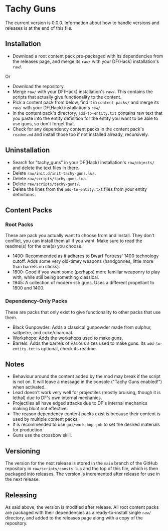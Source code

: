# Tachy Guns

The current version is 0.0.0.
Information about how to handle versions and releases is at the end of this file.

## Installation

- Download a root content pack pre-packaged with its dependencies from the releases page, and merge its `raw/` with your DF(Hack) installation's `raw`/.

Or

- Download the repository.
- Merge `raw/` with your DF(Hack) installation's `raw/`.
	This contains the scripts that actually give functionality to the content.
- Pick a content pack from below, find it in `content-packs/` and merge its `raw/` with your DF(Hack) installation's `raw/`.
- In the content pack's directory, `add-to-entity.txt` contains raw text that you paste into the entity definition for the entity you want to be able to use guns, so don't forget that.
- Check for any dependency content packs in the content pack's `readme.md` and install those too if not installed already, recursively.

## Uninstallation

- Search for "tachy_guns" in your DF(Hack) installation's `raw/objects/` and delete the text files in there.
- Delete `raw/init.d/init-tachy-guns.lua`.
- Delete `raw/scripts/tachy-guns.lua`.
- Delete `raw/scripts/tachy-guns/`.
- Delete the lines from the `add-to-entity.txt` files from your entity definitions.

## Content Packs

### Root Packs

These are pack you actually want to choose from and install.
They don't conflict, you can install them all if you want.
Make sure to read the readme(s) for the one(s) you choose.

- 1400: Recommended as it adheres to Dwarf Fortress' 1400 technology cutoff.
	Adds some very old-timey weapons (handgonnes, little more than barrels on sticks).
- 1800: Good if you want some (perhaps) more familiar weaponry to play with, while still being something classical.
- 1945: A collection of modern-ish guns.
	Uses a different propellant to 1800 and 1400.

### Dependency-Only Packs

These are packs that only exist to give functionality to other packs that use them.

- Black Gunpowder: Adds a classical gunpowder made from sulphur, saltpetre, and coke/charcoal.
- Workshops: Adds the workshops used to make guns.
- Barrels: Adds the barrels of various sizes used to make guns.
	Its `add-to-entity.txt` is optional, check its readme.

## Notes

- Behaviour around the content added by the mod may break if the script is not on.
	It will leave a message in the console ("Tachy Guns enabled!") when activated.
- Lead doesn't work very well for projectiles (mostly bruising, though it is lethal) due to DF's own internal mechanics.
- Projectiles all have edged attacks due to DF's internal mechanics making blunt not effective.
- The reason dependency content packs exist is because their content is used by multiple content packs.
- It is recommended to use `gui/workshop-job` to set the desired materials for production.
- Guns use the crossbow skill.

## Versioning

The version for the next release is stored in the `main` branch of the GitHub repository in `raw/scripts/consts.lua` and the top of this file, which is then packaged into releases.
The version is incremented after release for use in the next release.

## Releasing

As said above, the version is modified after release.
All root content packs are packaged with their dependencies as a ready-to-install single `raw/` directory, and added to the releases page along with a copy of the repository.
